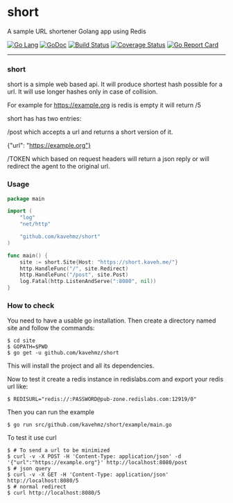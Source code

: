 # short
A sample URL shortener Golang app using Redis

[![Go Lang](http://kavehmz.github.io/static/gopher/gopher-front.svg)](https://golang.org/)
[![GoDoc](https://godoc.org/github.com/kavehmz/short?status.svg)](https://godoc.org/github.com/kavehmz/short)
[![Build Status](https://travis-ci.org/kavehmz/short.svg?branch=master)](https://travis-ci.org/kavehmz/short)
[![Coverage Status](https://coveralls.io/repos/github/kavehmz/short/badge.svg?branch=master)](https://coveralls.io/github/kavehmz/short?branch=master)
[![Go Report Card](https://goreportcard.com/badge/github.com/kavehmz/short)](https://goreportcard.com/report/github.com/kavehmz/short)

---
### short
short is a simple web based api. It will produce shortest hash possible for a url. It will use longer hashes only in case of collision.

For example for https://example.org is redis is empty it will return /5

short has has two entries:

/post which accepts a url and returns a short version of it.

{"url": "https://example.org"}

/TOKEN which based on request headers will return a json reply or will redirect the agent to the original url.

### Usage

```go
package main

import (
	"log"
	"net/http"

	"github.com/kavehmz/short"
)

func main() {
	site := short.Site{Host: "https://short.kaveh.me/"}
	http.HandleFunc("/", site.Redirect)
	http.HandleFunc("/post", site.Post)
	log.Fatal(http.ListenAndServe(":8080", nil))
}

```

### How to check

You need to have a usable go installation. Then create a directory named site and follow the commands:

```
$ cd site
$ GOPATH=$PWD
$ go get -u github.com/kavehmz/short
```

This will install the project and all its dependencies.

Now to test it create a redis instance in redislabs.com and export your redis url like:

```$ REDISURL="redis://:PASSWORD@pub-zone.redislabs.com:12919/0"```

Then you can run the example

```$ go run src/github.com/kavehmz/short/example/main.go```

To test it use curl

```
$ # To send a url to be minimized
$ curl -v -X POST -H 'Content-Type: application/json' -d '{"url":"https://example.org"}' http://localhost:8080/post
$ # json query
$ curl -v -X GET -H 'Content-Type: application/json'  http://localhost:8080/5
$ # normal redirect
$ curl http://localhost:8080/5
```
